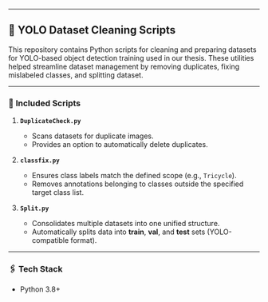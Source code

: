 
---

## 🧹 YOLO Dataset Cleaning Scripts

This repository contains Python scripts for cleaning and preparing datasets for YOLO-based object detection training used in our thesis. These utilities helped streamline dataset management by removing duplicates, fixing mislabeled classes, and splitting dataset.

---

### 📂 **Included Scripts**

1. **`DuplicateCheck.py`**

   * Scans datasets for duplicate images.
   * Provides an option to automatically delete duplicates.

2. **`classfix.py`**

   * Ensures class labels match the defined scope (e.g., `Tricycle`).
   * Removes annotations belonging to classes outside the specified target class list.

3. **`Split.py`**

   * Consolidates multiple datasets into one unified structure.
   * Automatically splits data into **train**, **val**, and **test** sets (YOLO-compatible format).

---


### 🖇️ **Tech Stack**

* Python 3.8+
